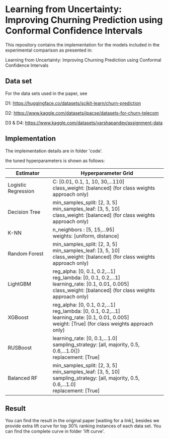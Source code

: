 # Learning from Uncertainty: Improving Churning Prediction using Conformal Confidence Intervals


This repository contains the implementation for the models included in the experimental comparison as presented in:

Learning from Uncertainty: Improving Churning Prediction using Conformal Confidence Intervals 

## Data set 

For the data sets used in the paper, see

D1: https://huggingface.co/datasets/scikit-learn/churn-prediction

D2: https://www.kaggle.com/datasets/jpacse/datasets-for-churn-telecom

D3 & D4: https://www.kaggle.com/datasets/varshapandey/assignment-data 

## Implementation 
The implementation details are in folder 'code'.

the tuned hyperparameters is shown as follows:

| Estimator |  Hyperparameter Grid |
| --- | --- |
| Logistic Regression  |  C: [0.01, 0.1, 1, 10, 30,...110] <br> class_weight: [balanced] (for class weights approach only)  |
| Decision Tree   |  min_samples_split: [2, 3, 5] <br> min_samples_leaf: [3, 5, 10] <br> class_weight: [balanced] (for class weights approach only) | 
| K-NN |  n_neighbors : [5, 15,...95] <br> weights: [uniform, distance] | 
| Random Forest   |  min_samples_split: [2, 3, 5] <br> min_samples_leaf: [3, 5, 10] <br> class_weight: [balanced] (for class weights approach only) | 
| LightGBM   |  reg_alpha: [0, 0.1, 0.2,...1] <br> reg_lambda: [0, 0.1, 0.2,...1] <br> learning_rate: [0.1, 0.01, 0.005] <br> class_weight: [balanced] (for class weights approach only)  | 
| XGBoost    |  reg_alpha: [0, 0.1, 0.2,...1] <br> reg_lambda: [0, 0.1, 0.2,...1] <br> learning_rate: [0.1, 0.01, 0.005] <br> weight: [True] (for class weights approach only) | 
| RUSBoost    |  learning_rate: [0, 0.1,...1.0] <br> sampling_strategy: [all, majority, 0.5, 0.6,...1.0{]} <br> replacement: [True] | 
| Balanced RF  |  min_samples_split: [2, 3, 5] <br> min_samples_leaf: [3, 5, 10] <br> sampling_strategy: [all, majority, 0.5, 0.6,...1.0] <br> replacement: [True] | 

## Result
You can find the result in the original paper [waiting for a link], besides we provide extra lift curve for top 30% ranking instances of each data set. You can find the complete curve in folder 'lift curve'.

